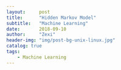 ```yaml
---
layout:     post
title:      "Hidden Markov Model"
subtitle:   "Machine Learning"
date:       2018-09-10
author:     "Zexi"
header-img: "img/post-bg-unix-linux.jpg"
catalog: true
tags:
    - Machine Learning
---
```

